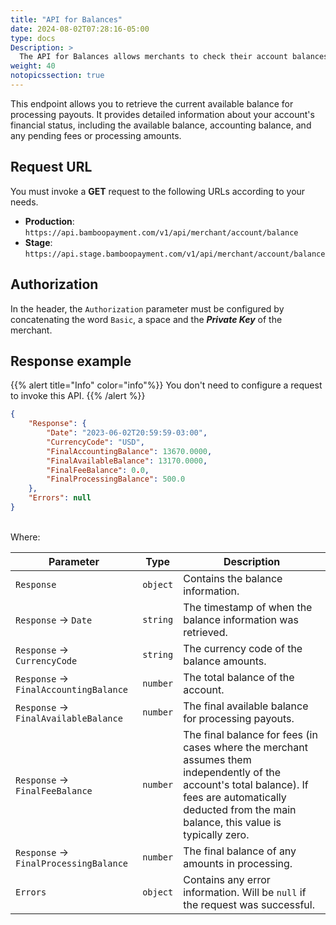```yaml
---
title: "API for Balances"
date: 2024-08-02T07:28:16-05:00
type: docs
Description: >
  The API for Balances allows merchants to check their account balances for payouts without using Bamboo's merchant console.
weight: 40
notopicssection: true
---
```


This endpoint allows you to retrieve the current available balance for processing payouts. It provides detailed information about your account's financial status, including the available balance, accounting balance, and any pending fees or processing amounts.

## Request URL
You must invoke a **GET** request to the following URLs according to your needs.

* **Production**: `https://api.bamboopayment.com/v1/api/merchant/account/balance`
* **Stage**: `https://api.stage.bamboopayment.com/v1/api/merchant/account/balance`

## Authorization
In the header, the `Authorization` parameter must be configured by concatenating the word `Basic`, a space and the _**Private Key**_ of the merchant.

## Response example

{{% alert title="Info" color="info"%}}
You don't need to configure a request to invoke this API.
{{% /alert %}}


```json
{
    "Response": {
        "Date": "2023-06-02T20:59:59-03:00",
        "CurrencyCode": "USD",
        "FinalAccountingBalance": 13670.0000,
        "FinalAvailableBalance": 13170.0000,
        "FinalFeeBalance": 0.0,
        "FinalProcessingBalance": 500.0
    },
    "Errors": null
}
```
<br>
Where:

| Parameter | Type | Description |
|-----------|------|-------------|
| `Response` | `object` | Contains the balance information. |
| `Response` → `Date` | `string` | The timestamp of when the balance information was retrieved. |
| `Response` → `CurrencyCode` | `string` | The currency code of the balance amounts. |
| `Response` → `FinalAccountingBalance` | `number` | The total balance of the account. |
| `Response` → `FinalAvailableBalance` | `number` | The final available balance for processing payouts. |
| `Response` → `FinalFeeBalance` | `number` | The final balance for fees (in cases where the merchant assumes them independently of the account's total balance). If fees are automatically deducted from the main balance, this value is typically zero.  |
| `Response` → `FinalProcessingBalance` | `number` | The final balance of any amounts in processing. |
| `Errors` | `object` | Contains any error information. Will be `null` if the request was successful. |
